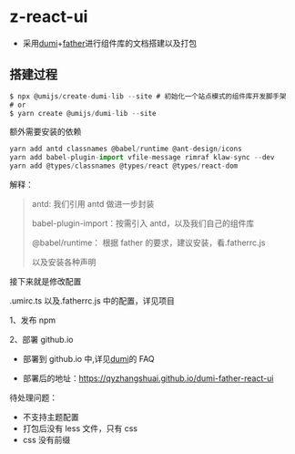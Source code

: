 # z-react-ui

- 采用[dumi](https://d.umijs.org/zh-CN)+[father](https://github.com/umijs/father)进行组件库的文档搭建以及打包

## 搭建过程

```js
$ npx @umijs/create-dumi-lib --site # 初始化一个站点模式的组件库开发脚手架
# or
$ yarn create @umijs/dumi-lib --site
```

额外需要安装的依赖

```js
yarn add antd classnames @babel/runtime @ant-design/icons
yarn add babel-plugin-import vfile-message rimraf klaw-sync --dev
yarn add @types/classnames @types/react @types/react-dom

```

解释：

> antd: 我们引用 antd 做进一步封装
>
> babel-plugin-import：按需引入 antd，以及我们自己的组件库
>
> @babel/runtime： 根据 father 的要求，建议安装，看.fatherrc.js
>
> 以及安装各种声明

接下来就是修改配置

.umirc.ts 以及.fatherrc.js 中的配置，详见项目

1、发布 npm

2、部署 github.io

- 部署到 github.io 中,详见[dumi](https://d.umijs.org/zh-CN/guide/faq)的 FAQ

- 部署后的地址：https://qyzhangshuai.github.io/dumi-father-react-ui

待处理问题：

- 不支持主题配置
- 打包后没有 less 文件，只有 css
- css 没有前缀
